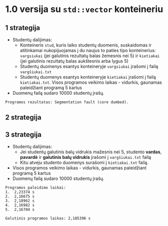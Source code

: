 # 1.0 versija su ```std::vector``` konteineriu
## 1 strategija
- Studentų dalijimas:
  - Konteineris ```stud```, kuris laiko studentų duomenis, suskaidomas ir atitinkamai nukopijuojamas į du naujus to paties tipo konteinerius: 
  ```vargsiukai``` (jei galutinis rezultatų balas žemesnis nei 5) ir ```kietiakai``` (jei galutinis rezultatų balas aukštesnis arba lygus 5) 
  - Studentų duomenys esantys konteineryje ```vargsiukai``` įrašomi į failą ```vargšiukai.txt```
  - Studentų duomenys esantys konteineryje ```kietiakai``` įrašomi į failą ```kietiakai.txt```.
  Visos programos veikimo laikas - vidurkis, gaunamas paleidžiant programą 5 kartus
- Duomenų failą sudaro 10000 studentų įrašų.
```shell
Programos rezultatas: Segmentation fault (core dumbed).
```
## 2 strategija
## 3 strategija
- Studentų dalijimas:
  - Jei studentų galutinis balų vidrukis mažesnis nei 5, studento **vardas**, **pavardė** ir **galutinis balų vidrukis** įrašomi į ```vargšiukai.txt``` failą
  - Kitu atveju studento duomenys surašomi į ```kietiakai.txt``` failą.
- Visos programos veikimo laikas - vidurkis, gaunamas paleidžiant programą 5 kartus
- Duomenų failą sudaro 10000 studentų įrašų.
```shell
Programos paleidimo laikai:
1.  2,23374 s
2.  2,16675 s
3.  2,18962 s
4.  2,16982 s
5.  2,16704 s

Galutinis programos laikas: 2,185396 s
```
